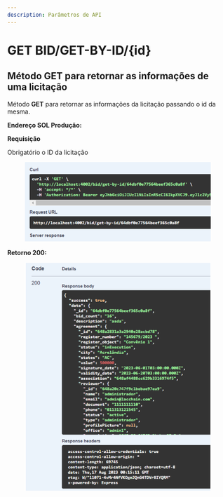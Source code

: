 ```yaml
---
description: Parâmetros de API
---
```


# GET BID/GET-BY-ID/{id}

## Método GET para retornar as informações de uma licitação

Método **GET** para retornar as informações da licitação passando o id da mesma.

**Endereço SOL Produção:**&#x20;

**Requisição**

Obrigatório o ID da licitação

<figure><img src="../../.gitbook/assets/Screenshot_1 (2).png" alt=""><figcaption></figcaption></figure>

**Retorno 200:**

<figure><img src="../../.gitbook/assets/Screenshot_2 (1).png" alt=""><figcaption></figcaption></figure>


